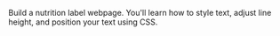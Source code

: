 Build a nutrition label webpage. You'll learn how to style text, adjust line height, and position your text using CSS.
